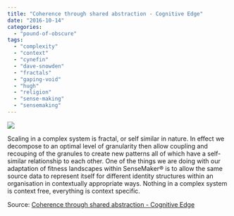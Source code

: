 ```yaml
---
title: "Coherence through shared abstraction - Cognitive Edge"
date: "2016-10-14"
categories: 
  - "pound-of-obscure"
tags: 
  - "complexity"
  - "context"
  - "cynefin"
  - "dave-snowden"
  - "fractals"
  - "gaping-void"
  - "hugh"
  - "religion"
  - "sense-making"
  - "sensemaking"
---
```


[![](images/1476433563-featured.jpeg)](http://cognitive-edge.com/blog/coherence-through-shared-abstraction/)

Scaling in a complex system is fractal, or self similar in nature. In effect we decompose to an optimal level of granularity then allow coupling and recouping of the granules to create new patterns all of which have a self-similar relationship to each other. One of the things we are doing with our adaptation of fitness landscapes within SenseMaker® is to allow the same source data to represent itself for different identity structures within an organisation in contextually appropriate ways. Nothing in a complex system is context free, everything is context specific.

Source: [Coherence through shared abstraction - Cognitive Edge](http://cognitive-edge.com/blog/coherence-through-shared-abstraction/)
